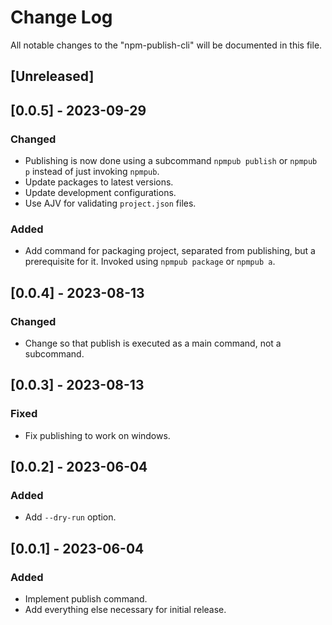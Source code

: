 # Change Log

All notable changes to the "npm-publish-cli" will be documented in this file.

## [Unreleased]

## [0.0.5] - 2023-09-29

### Changed

- Publishing is now done using a subcommand `npmpub publish` or `npmpub p` instead of just invoking `npmpub`.
- Update packages to latest versions.
- Update development configurations.
- Use AJV for validating `project.json` files.

### Added

- Add command for packaging project, separated from publishing, but a prerequisite for it. Invoked using `npmpub package` or `npmpub a`.

## [0.0.4] - 2023-08-13

### Changed

- Change so that publish is executed as a main command, not a subcommand.

## [0.0.3] - 2023-08-13

### Fixed

- Fix publishing to work on windows.

## [0.0.2] - 2023-06-04

### Added

- Add `--dry-run` option.

## [0.0.1] - 2023-06-04

### Added

- Implement publish command.
- Add everything else necessary for initial release.

<!--
See: https://common-changelog.org/

## [0.0.1] - 2023-01-01

### Changed

### Added

### Removed

### Fixed
-->
